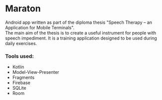 # Maraton

Android app written as part of the diploma thesis "Speech Therapy – an Application for Mobile Terminals".   
  The main aim of the thesis is to create a useful instrument for people with speech impediment. It is a training application designed to be used during daily exercises. 

### Tools used:  
* Kotlin
* Model-View-Presenter
* Fragments
* Firebase
* SQLite
* Room
